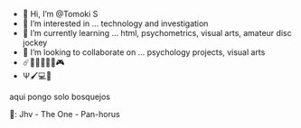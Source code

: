 - 👋 Hi, I’m @Tomoki S
- 👀 I’m interested in ... technology and investigation
- 🌱 I’m currently learning ... html, psychometrics, visual arts, amateur disc jockey
- 💞️ I’m looking to collaborate on ... psychology projects, visual arts
- ☄️🦇🧠🌙💫📖🎮
- Ψ🖌️💻🚀

aqui pongo solo bosquejos

🌟: Jhv - The One - Pan-horus
<!---
reddsky51/reddsky51 is a ✨ special ✨ repository because its `README.md` (this file) appears on your GitHub profile.
You can click the Preview link to take a look at your changes.
--->
